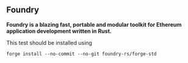 ## Foundry

**Foundry is a blazing fast, portable and modular toolkit for Ethereum application development written in Rust.**

This test should be installed using
```shell
forge install --no-commit --no-git foundry-rs/forge-std
```